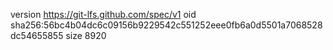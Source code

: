 version https://git-lfs.github.com/spec/v1
oid sha256:56bc4b04dc6c09156b9229542c551252eee0fb6a0d5501a7068528dc54655855
size 8920
